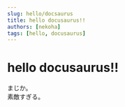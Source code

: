 ```yaml
---
slug: hello/docsaurus
title: hello docusaurus!!
authors: [nekoha]
tags: [hello, docusaurus]
---
```


# hello docusaurus!!

まじか。  
素敵すぎる。
